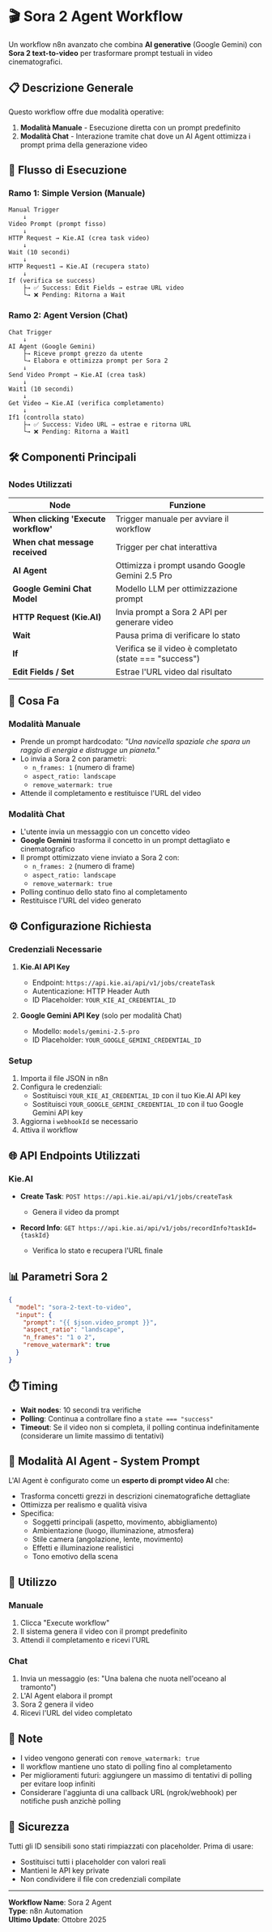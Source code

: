 # 🎬 Sora 2 Agent Workflow

Un workflow n8n avanzato che combina **AI generative** (Google Gemini) con **Sora 2 text-to-video** per trasformare prompt testuali in video cinematografici.

## 📋 Descrizione Generale

Questo workflow offre due modalità operative:

1. **Modalità Manuale** - Esecuzione diretta con un prompt predefinito
2. **Modalità Chat** - Interazione tramite chat dove un AI Agent ottimizza i prompt prima della generazione video

## 🔄 Flusso di Esecuzione

### **Ramo 1: Simple Version (Manuale)**

```
Manual Trigger 
    ↓
Video Prompt (prompt fisso)
    ↓
HTTP Request → Kie.AI (crea task video)
    ↓
Wait (10 secondi)
    ↓
HTTP Request1 → Kie.AI (recupera stato)
    ↓
If (verifica se success)
    ├→ ✅ Success: Edit Fields → estrae URL video
    └→ ❌ Pending: Ritorna a Wait
```

### **Ramo 2: Agent Version (Chat)**

```
Chat Trigger
    ↓
AI Agent (Google Gemini)
    ├→ Riceve prompt grezzo da utente
    └→ Elabora e ottimizza prompt per Sora 2
    ↓
Send Video Prompt → Kie.AI (crea task)
    ↓
Wait1 (10 secondi)
    ↓
Get Video → Kie.AI (verifica completamento)
    ↓
If1 (controlla stato)
    ├→ ✅ Success: Video URL → estrae e ritorna URL
    └→ ❌ Pending: Ritorna a Wait1
```

## 🛠️ Componenti Principali

### Nodes Utilizzati

| Node | Funzione |
|------|----------|
| **When clicking 'Execute workflow'** | Trigger manuale per avviare il workflow |
| **When chat message received** | Trigger per chat interattiva |
| **AI Agent** | Ottimizza i prompt usando Google Gemini 2.5 Pro |
| **Google Gemini Chat Model** | Modello LLM per ottimizzazione prompt |
| **HTTP Request (Kie.AI)** | Invia prompt a Sora 2 API per generare video |
| **Wait** | Pausa prima di verificare lo stato |
| **If** | Verifica se il video è completato (state === "success") |
| **Edit Fields / Set** | Estrae l'URL video dal risultato |

## 🎯 Cosa Fa

### Modalità Manuale
- Prende un prompt hardcodato: *"Una navicella spaziale che spara un raggio di energia e distrugge un pianeta."*
- Lo invia a Sora 2 con parametri:
  - `n_frames: 1` (numero di frame)
  - `aspect_ratio: landscape`
  - `remove_watermark: true`
- Attende il completamento e restituisce l'URL del video

### Modalità Chat
- L'utente invia un messaggio con un concetto video
- **Google Gemini** trasforma il concetto in un prompt dettagliato e cinematografico
- Il prompt ottimizzato viene inviato a Sora 2 con:
  - `n_frames: 2` (numero di frame)
  - `aspect_ratio: landscape`
  - `remove_watermark: true`
- Polling continuo dello stato fino al completamento
- Restituisce l'URL del video generato

## ⚙️ Configurazione Richiesta

### Credenziali Necessarie

1. **Kie.AI API Key**
   - Endpoint: `https://api.kie.ai/api/v1/jobs/createTask`
   - Autenticazione: HTTP Header Auth
   - ID Placeholder: `YOUR_KIE_AI_CREDENTIAL_ID`

2. **Google Gemini API Key** (solo per modalità Chat)
   - Modello: `models/gemini-2.5-pro`
   - ID Placeholder: `YOUR_GOOGLE_GEMINI_CREDENTIAL_ID`

### Setup

1. Importa il file JSON in n8n
2. Configura le credenziali:
   - Sostituisci `YOUR_KIE_AI_CREDENTIAL_ID` con il tuo Kie.AI API key
   - Sostituisci `YOUR_GOOGLE_GEMINI_CREDENTIAL_ID` con il tuo Google Gemini API key
3. Aggiorna i `webhookId` se necessario
4. Attiva il workflow

## 🌐 API Endpoints Utilizzati

### Kie.AI
- **Create Task**: `POST https://api.kie.ai/api/v1/jobs/createTask`
  - Genera il video da prompt
  
- **Record Info**: `GET https://api.kie.ai/api/v1/jobs/recordInfo?taskId={taskId}`
  - Verifica lo stato e recupera l'URL finale

## 📊 Parametri Sora 2

```json
{
  "model": "sora-2-text-to-video",
  "input": {
    "prompt": "{{ $json.video_prompt }}",
    "aspect_ratio": "landscape",
    "n_frames": "1 o 2",
    "remove_watermark": true
  }
}
```

## ⏱️ Timing

- **Wait nodes**: 10 secondi tra verifiche
- **Polling**: Continua a controllare fino a `state === "success"`
- **Timeout**: Se il video non si completa, il polling continua indefinitamente (considerare un limite massimo di tentativi)

## 🎨 Modalità AI Agent - System Prompt

L'AI Agent è configurato come un **esperto di prompt video AI** che:
- Trasforma concetti grezzi in descrizioni cinematografiche dettagliate
- Ottimizza per realismo e qualità visiva
- Specifica:
  - Soggetti principali (aspetto, movimento, abbigliamento)
  - Ambientazione (luogo, illuminazione, atmosfera)
  - Stile camera (angolazione, lente, movimento)
  - Effetti e illuminazione realistici
  - Tono emotivo della scena

## 🚀 Utilizzo

### Manuale
1. Clicca "Execute workflow"
2. Il sistema genera il video con il prompt predefinito
3. Attendi il completamento e ricevi l'URL

### Chat
1. Invia un messaggio (es: "Una balena che nuota nell'oceano al tramonto")
2. L'AI Agent elabora il prompt
3. Sora 2 genera il video
4. Ricevi l'URL del video completato

## 📝 Note

- I video vengono generati con `remove_watermark: true`
- Il workflow mantiene uno stato di polling fino al completamento
- Per miglioramenti futuri: aggiungere un massimo di tentativi di polling per evitare loop infiniti
- Considerare l'aggiunta di una callback URL (ngrok/webhook) per notifiche push anzichè polling

## 🔐 Sicurezza

Tutti gli ID sensibili sono stati rimpiazzati con placeholder. Prima di usare:
- Sostituisci tutti i placeholder con valori reali
- Mantieni le API key private
- Non condividere il file con credenziali compilate

---

**Workflow Name**: Sora 2 Agent  
**Type**: n8n Automation  
**Ultimo Update**: Ottobre 2025
